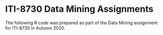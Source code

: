 # ITI-8730 Data Mining Assignments

The following R code was prepared as part of the Data Mining assignment for ITI-8730 in Autumn 2020.